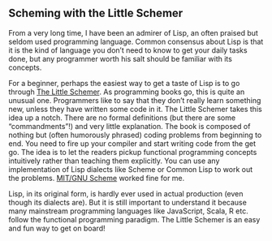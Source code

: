 ## Scheming with the Little Schemer
From a very long time, I have been an admirer of Lisp, an often praised but seldom used programming language. Common consensus about Lisp is that it is the kind of language you don’t need to know to get your daily tasks done, but any programmer worth his salt should be familiar with its concepts.

For a beginner, perhaps the easiest way to get a taste of Lisp is to go through [The Little Schemer](https://mitpress.mit.edu/books/little-schemer). As programming books go, this is quite an unusual one. Programmers like to say that they don’t really learn something new, unless they have written some code in it. The Little Schemer takes this idea up a notch. There are no formal definitions (but there are some “commandments”!) and very little explanation. The book is composed of nothing but (often humorously phrased) coding problems from beginning to end. You need to fire up your compiler and start writing code from the get go. The idea is to let the readers pickup functional programming concepts intuitively rather than teaching them explicitly. You can use any implementation of Lisp dialects like Scheme or Common Lisp to work out the problems. [MIT/GNU Scheme](http://www.gnu.org/software/mit-scheme/) worked fine for me.

Lisp, in its original form, is hardly ever used in actual production (even though its dialects are). But it is still important to understand it because many mainstream programming languages like JavaScript, Scala, R etc. follow the functional programming paradigm. The Little Schemer is an easy and fun way to get on board!
